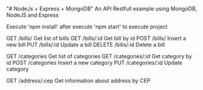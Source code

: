 "# NodeJs + Express + MongoDB" 
An API Restfull example using MongoDB, NodeJS and Express

Execute 'npm install' after execute 'npm start' to execute project

    
GET     /bills/
    Get list of bills
GET     /bills/:id
    Get bill by id
POST    /bills/
    Insert a new bill
PUT     /bills/:id
    Update a bill
DELETE  /bills/:id
    Delete a bill

GET     /categories
    Get list of categories
GET     /categories/:id
    Get category by id
POST    /categories
    Insert a new category
PUT     /categories/:id
    Update category



GET     /address/:cep
    Get information about address by CEP